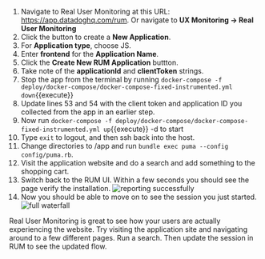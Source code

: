 1.  Navigate to Real User Monitoring at this URL: https://app.datadoghq.com/rum. Or navigate to **UX Monitoring -> Real User Monitoring**
2.  Click the button to create a **New Application**.
3.  For **Application type**, choose JS.
4.  Enter **frontend** for the **Application Name**.
5.  Click the **Create New RUM Application** buttton. 
6.  Take note of the **applicationId** and **clientToken** strings.
7.  Stop the app from the terminal by running `docker-compose -f deploy/docker-compose/docker-compose-fixed-instrumented.yml down`{{execute}}
8.  Update lines 53 and 54 with the client token and application ID you collected from the app in an earlier step.
9.  Now run `docker-compose -f deploy/docker-compose/docker-compose-fixed-instrumented.yml up`{{execute}} -d to start 
10. Type `exit` to logout, and then ssh back into the host. 
11. Change directories to /app and run `bundle exec puma --config config/puma.rb`.
12. Visit the application website and do a search and add something to the shopping cart. 
13. Switch back to the RUM UI. Within a few seconds you should see the page verify the installation. ![reporting successfully](/images/dd-reporting-successfully.png)
14. Now you should be able to move on to see the session you just started. ![full waterfall](/images/dd-full-waterfall.png)

Real User Monitoring is great to see how your users are actually experiencing the website. Try visiting the application site and navigating around to a few different pages. Run a search. Then update the session in RUM to see the updated flow. 